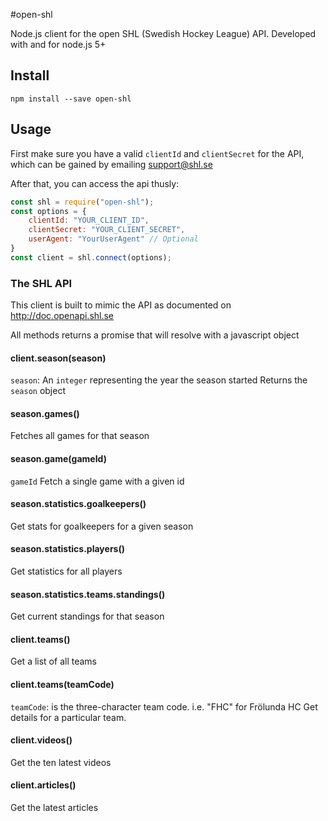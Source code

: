 #open-shl

Node.js client for the open SHL (Swedish Hockey League) API. Developed with and for node.js 5+

## Install

`npm install --save open-shl`

## Usage

First make sure you have a valid `clientId` and `clientSecret` for the API, which can be gained by emailing support@shl.se

After that, you can access the api thusly:

```javascript
const shl = require("open-shl");
const options = {
    clientId: "YOUR_CLIENT_ID",
    clientSecret: "YOUR_CLIENT_SECRET",
    userAgent: "YourUserAgent" // Optional 
}
const client = shl.connect(options);
```

### The SHL API

This client is built to mimic the API as documented on http://doc.openapi.shl.se

All methods returns a promise that will resolve with a javascript object

#### client.season(season) 
`season`: An `integer` representing the year the season started
Returns the `season` object

#### season.games()

Fetches all games for that season

#### season.game(gameId) 
`gameId`
Fetch a single game with a given id


#### season.statistics.goalkeepers() 
Get stats for goalkeepers for a given season


#### season.statistics.players() 
Get statistics for all players

#### season.statistics.teams.standings() 
Get current standings for that season

#### client.teams()
Get a list of all teams

#### client.teams(teamCode) 
`teamCode`: is the three-character team code. i.e. "FHC" for Frölunda HC
Get details for a particular team.
 
#### client.videos() 
Get the ten latest videos
#### client.articles() 
Get the latest articles 
```